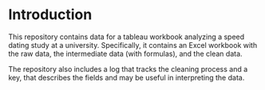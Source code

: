 # Introduction
This repository contains data for a tableau workbook analyzing a speed dating study at a university. Specifically, it contains an Excel workbook with the raw data, the intermediate data (with formulas), and the clean data.

The repository also includes a log that tracks the cleaning process and a key, that describes the fields and may be useful in interpreting the data.